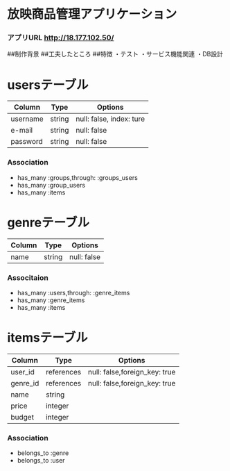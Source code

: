 
# 放映商品管理アプリケーション
### アプリURL  http://18.177.102.50/

##制作背景
##工夫したところ
##特徴
・テスト
・サービス機能関連
・DB設計

# usersテーブル
|Column|Type|Options|
|------|----|-------|
|username|string|null: false, index: ture|
|e-mail|string|null: false|
|password|string|null: false|

### Association
- has_many :groups,through: :groups_users
- has_many :group_users
- has_many :items


# genreテーブル
|Column|Type|Options|
|------|----|-------|
|name|string|null: false|


### Associtaion
- has_many :users,through: :genre_items
- has_many :genre_items
- has_many :items

# itemsテーブル
|Column|Type|Options|
|------|----|-------|
|user_id|references|null: false,foreign_key: true|
|genre_id|references|null: false,foreign_key: true|
|name|string|
|price|integer|
|budget|integer|

### Association
- belongs_to :genre
- belongs_to :user